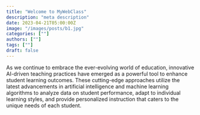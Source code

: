 ```yaml
---
title: "Welcome to MyWebClass"
description: "meta description"
date: 2023-04-21T05:00:00Z
image: "/images/posts/b1.jpg"
categories: [""]
authors: [""]
tags: [""]
draft: false
---
```


As we continue to embrace the ever-evolving world of education, innovative AI-driven teaching practices have emerged as a powerful tool to enhance student learning outcomes. These cutting-edge approaches utilize the latest advancements in artificial intelligence and machine learning algorithms to analyze data on student performance, adapt to individual learning styles, and provide personalized instruction that caters to the unique needs of each student.
